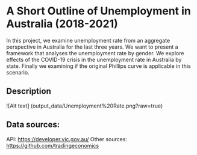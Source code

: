# A Short Outline of Unemployment in Australia (2018-2021)

In this project, we examine unemployment rate from an aggregate perspective in Australia for the last three years. We want to present a framework that analyses the unemployment rate by gender. We explore effects of the COVID-19 crisis in the unemployment rate in Australia by state. Finally we examining if the original Phillips curve is applicable in this scenario.

## Description
![Alt text] (output_data/Unemployment%20Rate.png?raw=true)

 ## Data sources:
API: https://developer.vic.gov.au/
Other sources: https://github.com/tradingeconomics
